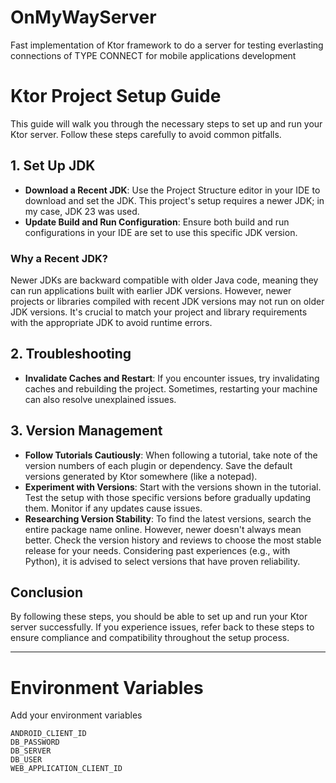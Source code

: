 # OnMyWayServer

Fast implementation of Ktor framework to do a server for testing everlasting connections of TYPE CONNECT for mobile applications development

# Ktor Project Setup Guide

This guide will walk you through the necessary steps to set up and run your Ktor server. Follow these steps carefully to avoid common pitfalls.

## 1. Set Up JDK

- **Download a Recent JDK**: Use the Project Structure editor in your IDE to download and set the JDK. This project's setup requires a newer JDK; in my case, JDK 23 was used.
- **Update Build and Run Configuration**: Ensure both build and run configurations in your IDE are set to use this specific JDK version.

### Why a Recent JDK?
Newer JDKs are backward compatible with older Java code, meaning they can run applications built with earlier JDK versions. However, newer projects or libraries compiled with recent JDK versions may not run on older JDK versions. It's crucial to match your project and library requirements with the appropriate JDK to avoid runtime errors.

## 2. Troubleshooting

- **Invalidate Caches and Restart**: If you encounter issues, try invalidating caches and rebuilding the project. Sometimes, restarting your machine can also resolve unexplained issues.

## 3. Version Management

- **Follow Tutorials Cautiously**: When following a tutorial, take note of the version numbers of each plugin or dependency. Save the default versions generated by Ktor somewhere (like a notepad).
- **Experiment with Versions**: Start with the versions shown in the tutorial. Test the setup with those specific versions before gradually updating them. Monitor if any updates cause issues.
- **Researching Version Stability**: To find the latest versions, search the entire package name online. However, newer doesn't always mean better. Check the version history and reviews to choose the most stable release for your needs. Considering past experiences (e.g., with Python), it is advised to select versions that have proven reliability.

## Conclusion

By following these steps, you should be able to set up and run your Ktor server successfully. If you experience issues, refer back to these steps to ensure compliance and compatibility throughout the setup process.

---
# Environment Variables

Add your environment variables

```env
ANDROID_CLIENT_ID
DB_PASSWORD
DB_SERVER
DB_USER
WEB_APPLICATION_CLIENT_ID
```




